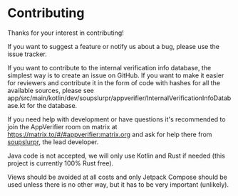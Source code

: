 # Contributing

Thanks for your interest in contributing!

If you want to suggest a feature or notify us about a bug, please use the issue tracker.

If you want to contribute to the internal verification info database,
the simplest way is to create an issue on GitHub. If you want to make it easier for reviewers and contribute
it in the form of code with hashes for all the available sources, please see
app/src/main/kotlin/dev/soupslurpr/appverifier/InternalVerificationInfoDatabase.kt for the database.

If you need help with development or have questions it's recommended to join the AppVerifier room on matrix at
https://matrix.to/#/#appverifier:matrix.org and ask for help there from [soupslurpr](https://github.com/soupslurpr),
the lead developer.

Java code is not accepted, we will only use Kotlin and Rust if needed (this project is currently 100% Rust free).

Views should be avoided at all costs and only Jetpack Compose should be used unless there is no other way, but it
has to be very important (unlikely).